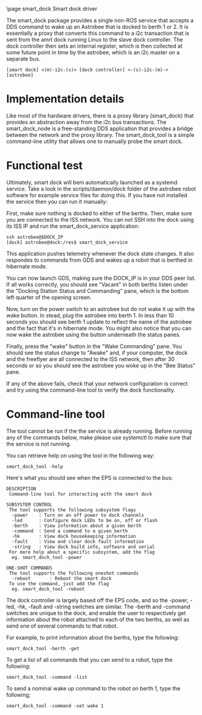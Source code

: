 \page smart_dock Smart dock driver

The smart_dock package provides a single non-ROS service that accepts a DDS
command to wake up an Astrobee that is docked to berth 1 or 2. It is essentially
a proxy that converts this command to a i2c transaction that is sent from the
amrt dock running Linux to the slave dock controller. The dock controller then
sets an internal register, which is then collected at some future point in time
by the astrobee, which is an i2c master on a separate bus.

    [smart dock] <(m)-i2c-(s)> [dock controller] <-(s)-i2c-(m)-> [astrobee]

# Implementation details

Like most of the hardware drivers, there is a proxy library (smart_dock) that
provides an abstraction away from the i2c bus transactions. The smart_dock_node
is a free-standing DDS application that provides a bridge between the network
and the proxy library. The smart_dock_tool is a simple command-line utility that
allows one to manually probe the smart dock.

# Functional test

Ultimately, smart dock will bem automatically launched as a systemd service.
Take a look in the scripts/daemon/dock folder of the astrobee robot software for
example service files for doing this. If you have not installed the service then
you can run it manually:

First, make sure nothing is docked to either of the berths. Then, make sure you
are connected to the ISS network. You can not SSH into the dock using its ISS IP
and run the smart_dock_service application:

    ssh astrobee@$DOCK_IP
    [dock] astrobee@dock:/res$ smart_dock_service

This application pushes telemetry whenever the dock state changes. It also
respondes to commands from GDS and wakes up a robot that is berthed in hibernate
mode.

You can now launch GDS, making sure the DOCK_IP is in your DDS peer list. If all
works correctly, you should see "Vacant" in both berths listen under the
"Docking Station Status and Commanding" pane, which is the bottom left quarter
of the opening screen.

Now, turn on the power switch to an astrobee but do not wake it up with the wake
button. In stead, plug the astrobee into berth 1. In less than 10 seconds you
should see berth 1 update to reflect the name of the astrobee and the fact that
it's in hibernate mode. You might also notice that you can now wake the astrobee
using the button underneath the status panes.

Finally, press the "wake" button in the "Wake Commanding" pane. You should see
the status change to "Awake" and, if your computer, the dock and the freeflyer
are all connected to the ISS network, then after 30 seconds or so you should see
the astrobee you woke up in the "Bee Status" pane.

If any of the above fails, check that your network configuration is correct and
try using the command-line tool to verify the dock functionality.

# Command-line tool

The tool cannot be run if the the service is already running. Before running any
of the commands below, make please use systemctl to make sure that the service
is not running.

You can retrieve help on using the tool in the following way:

    smart_dock_tool -help

Here's what you should see when the EPS is connected to the bus:

    DESCRIPTION
     Command-line tool for interacting with the smart dock
     
    SUBSYSTEM CONTROL
     The tool supports the following subsystem flags
      -power    : Turn on an off power to dock channels
      -led      : Configure dock LEDs to be on, off or flash
      -berth    : View information about a given berth
      -command  : Send a command to a given berth
      -hk       : View dock housekeeping information
      -fault    : View and clear dock fault information
      -string   : View dock build info, software and serial
     For more help about a specific subsystem, add the flag
      eg. smart_dock_tool -power
       
    ONE-SHOT COMMANDS
     The tool supports the following oneshot commands
      -reboot       : Reboot the smart dock
     To use the command, just add the flag
      eg. smart_dock_tool -reboot

The dock controller is largely based off the EPS code, and so the -power, -led,
-hk, -fault and -string switches are similar. The -berth and -command switches
are unique to the dock, and enable the user to respectively get information
about the robot attached to each of the two berths, as well as send one of
several commands to that robot.

For example, to print information about the berths, type the following:

    smart_dock_tool -berth -get

To get a list of all commands that you can send to a robot, type the following:

    smart_dock_tool -command -list

To send a nominal wake up command to the robot on berth 1, type the following;

    smart_dock_tool -command -set wake 1
